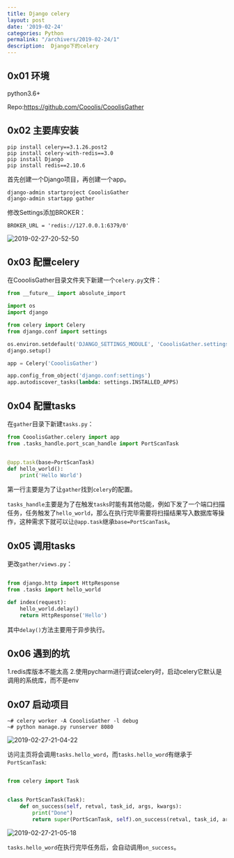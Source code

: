 ```yaml
---
title: Django celery 
layout: post
date: '2019-02-24'
categories: Python
permalink: "/archivers/2019-02-24/1"
description:  Django下的celery
---
```


## 0x01 环境

python3.6+

Repo:https://github.com/Cooolis/CooolisGather

## 0x02 主要库安装

```
pip install celery==3.1.26.post2
pip install celery-with-redis==3.0
pip install Django
pip install redis==2.10.6
```

首先创建一个Django项目，再创建一个app。

```
django-admin startproject CooolisGather
django-admin startapp gather
```

修改Settings添加BROKER：

```
BROKER_URL = 'redis://127.0.0.1:6379/0'
```

![2019-02-27-20-52-50](https://rvn0xsy.oss-cn-shanghai.aliyuncs.com/7a9e5dc28266e95df8ba0352ce1cf588.png)

## 0x03 配置celery
在CooolisGather目录文件夹下新建一个`celery.py`文件：

```python
from __future__ import absolute_import

import os
import django

from celery import Celery
from django.conf import settings

os.environ.setdefault('DJANGO_SETTINGS_MODULE', 'CooolisGather.settings')
django.setup()

app = Celery('CooolisGather')

app.config_from_object('django.conf:settings')
app.autodiscover_tasks(lambda: settings.INSTALLED_APPS)
```

## 0x04 配置tasks

在`gather`目录下新建`tasks.py`：

```python
from CooolisGather.celery import app
from .tasks_handle.port_scan_handle import PortScanTask


@app.task(base=PortScanTask)
def hello_world():
    print('Hello World')

```

第一行主要是为了让`gather`找到`celery`的配置。

`tasks_handle`主要是为了在触发`tasks`时能有其他功能，例如下发了一个端口扫描任务，任务触发了`hello_world`，那么在执行完毕需要将扫描结果写入数据库等操作，这种需求下就可以让`@app.task`继承`base=PortScanTask`。


## 0x05 调用tasks

更改`gather/views.py`：

```python

from django.http import HttpResponse
from .tasks import hello_world

def index(request):
    hello_world.delay()
    return HttpResponse('Hello')
```
其中`delay()`方法主要用于异步执行。

## 0x06 遇到的坑

1.redis库版本不能太高
2.使用pycharm进行调试celery时，启动celery它默认是调用的系统库，而不是env

## 0x07 启动项目

```
~# celery worker -A CooolisGather -l debug
~# python manage.py runserver 8080
```

![2019-02-27-21-04-22](https://rvn0xsy.oss-cn-shanghai.aliyuncs.com/0f75407053db1761c436b65bf7b434a3.png)


访问主页将会调用`tasks.hello_word`，而`tasks.hello_word`有继承于`PortScanTask`:

```python

from celery import Task


class PortScanTask(Task):
    def on_success(self, retval, task_id, args, kwargs):
        print("Done")
        return super(PortScanTask, self).on_success(retval, task_id, args, kwargs)

```


![2019-02-27-21-05-18](https://rvn0xsy.oss-cn-shanghai.aliyuncs.com/629441718c24835d3be64b374224da95.png)


`tasks.hello_word`在执行完毕任务后，会自动调用`on_success`。

